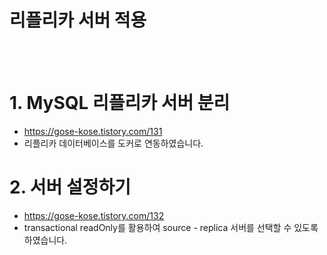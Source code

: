 리플리카 서버 적용
======================
<br/><br/>

# 1. MySQL 리플리카 서버 분리
- https://gose-kose.tistory.com/131
- 리플리카 데이터베이스를 도커로 연동하였습니다.

# 2. 서버 설정하기 
- https://gose-kose.tistory.com/132
- transactional readOnly를 활용하여 source - replica 서버를 선택할 수 있도록 하였습니다.